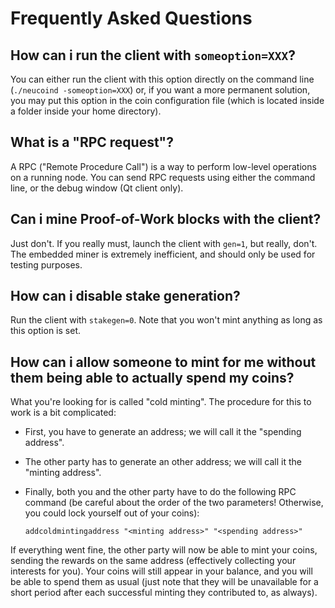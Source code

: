 # Frequently Asked Questions

## How can i run the client with `someoption=XXX`?

You can either run the client with this option directly on the command line (`./neucoind -someoption=XXX`) or, if you want a more permanent solution, you may put this option in the coin configuration file (which is located inside a folder inside your home directory).

## What is a "RPC request"?

A RPC ("Remote Procedure Call") is a way to perform low-level operations on a running node. You can send RPC requests using either the command line, or the debug window (Qt client only).

## Can i mine Proof-of-Work blocks with the client?

Just don't. If you really must, launch the client with `gen=1`, but really, don't. The embedded miner is extremely inefficient, and should only be used for testing purposes.

## How can i disable stake generation?

Run the client with `stakegen=0`. Note that you won't mint anything as long as this option is set.

## How can i allow someone to mint for me without them being able to actually spend my coins?

What you're looking for is called "cold minting". The procedure for this to work is a bit complicated:

  - First, you have to generate an address; we will call it the "spending address".
  - The other party has to generate an other address; we will call it the "minting address".
  - Finally, both you and the other party have to do the following RPC command (be careful about the order of the two parameters! Otherwise, you could lock yourself out of your coins):

    ```
    addcoldmintingaddress "<minting address>" "<spending address>"
    ```

If everything went fine, the other party will now be able to mint your coins, sending the rewards on the same address (effectively collecting your interests for you). Your coins will still appear in your balance, and you will be able to spend them as usual (just note that they will be unavailable for a short period after each successful minting they contributed to, as always).
